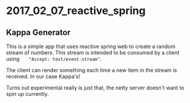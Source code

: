 # 2017_02_07_reactive_spring
## Kappa Generator

This is a simple app that uses reactive spring web to create a random stream of numbers. This stream is intended to be consumed by a client using 
`    "Accept: text/event-stream"
`.

The client can render something each time a new item in the stream is received. In our case Kappa's!

Turns out experimental really is just that, the netty server doesn't want to spin up currently.
